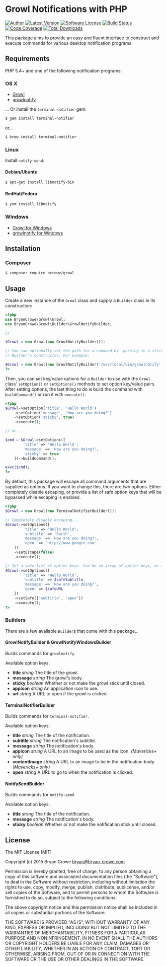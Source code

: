 # Growl Notifications with PHP

[![Author](http://img.shields.io/badge/author-@_beakman-blue.svg?style=flat-square)](https://twitter.com/_beakman)
[![Latest Version](https://img.shields.io/github/release/bcrowe/growl.svg?style=flat-square)](https://github.com/bcrowe/growl/releases)
[![Software License](https://img.shields.io/badge/license-MIT-brightgreen.svg?style=flat-square)](LICENSE)
[![Build Status](https://img.shields.io/travis/bcrowe/growl/master.svg?style=flat-square)](https://travis-ci.org/bcrowe/growl)
[![Code Coverage](https://img.shields.io/coveralls/bcrowe/growl.svg?style=flat-square)](https://coveralls.io/r/bcrowe/growl)
[![Total Downloads](https://img.shields.io/packagist/dt/bcrowe/growl.svg?style=flat-square)](https://packagist.org/packages/bcrowe/growl)

This package aims to provide an easy and fluent interface to construct and
execute commands for various desktop notification programs.

## Requirements

PHP 5.4+ and one of the following notification programs:

### OS X

* [Growl](http://growl.info/downloads)
* [growlnotify](http://growl.info/downloads#generaldownloads)

... Or install the `terminal-notifier` gem:

```bash
$ gem install terminal-notifier
```
or...
```bash
$ brew install terminal-notifier
```

### Linux

Install `notify-send`.

#### Debian/Ubuntu

``` bash
$ apt-get install libnotify-bin
```

#### RedHat/Fedora

``` bash
$ yum install libnotify
```

### Windows

* [Growl for Windows](http://www.growlforwindows.com/gfw/default.aspx)
* [growlnotify for Windows](http://www.growlforwindows.com/gfw/help/growlnotify.aspx)

## Installation

### Composer

``` bash
$ composer require bcrowe/growl
```

## Usage

Create a new instance of the `Growl` class and supply a `Builder` class in its
construction:

```php
<?php
use BryanCrowe\Growl\Growl;
use BryanCrowe\Growl\Builder\GrowlNotifyBuilder;

// ...

$Growl = new Growl(new GrowlNotifyBuilder());

// You can optionally set the path for a command by  passing in a string to the
// Builder's constructor. For example:

$Growl = new Growl(new GrowlNotifyBuilder('/usr/local/bin/growlnotify'));
?>
```

Then, you can set key/value options for a `Builder` to use with the `Growl`
class' `setOption()` or `setOptions()` methods to set option key/value pairs.
After setting options, the last thing to do is build the command with
`buildCommand()` or run it with `execute()`:

```php
<?php
$Growl->setOption('title', 'Hello World')
	->setOption('message', 'How are you doing?')
	->setOption('sticky', true)
	->execute();

// or...

$cmd = $Growl->setOptions([
		'title' => 'Hello World',
		'message' => 'How are you doing?',
		'sticky' => true
	])->buildCommand();

exec($cmd);
?>
```

By default, this package will escape all command arguments that are supplied as
options. If you want to change this, there are two options. Either completely
disable escaping, or provide a list of safe option keys that will be bypassed
while escaping is enabled.

```php
<?php
$Growl = new Growl(new TerminalNotifierBuilder());

// Completely disable escaping...
$Growl->setOptions([
		'title' => 'Hello World',
		'subtitle' => 'Earth',
		'message' => 'How are you doing?',
		'open' => 'http://www.google.com'
	])
	->setEscape(false)
	->execute();

// Set a safe list of option keys. Can be an array of option keys, or a string.
$Growl->setOptions([
		'title' => 'Hello World',
		'subtitle' => $safeSubtitle,
		'message' => 'How are you doing?',
		'open' => $safeURL
	])
	->setSafe(['subtitle', 'open'])
	->execute();
?>
```

### Builders

There are a few available `Builder`s that come with this package...

#### GrowlNotifyBuilder & GrowlNotifyWindowsBuilder

Builds commands for `growlnotify`.

Available option keys:

* **title** *string* The title of the growl.
* **message** *string* The growl's body.
* **sticky** *boolean* Whether or not make the growl stick until closed.
* **appIcon** *string* An application icon to use.
* **url** *string* A URL to open if the growl is clicked.

#### TerminalNotifierBuilder

Builds commands for `terminal-notifier`.

Available option keys:

* **title** *string* The title of the notification.
* **subtitle** *string* The notification's subtitle.
* **message** *string* The notification's body.
* **appIcon** *string* A URL to an image to be used as the icon. *(Mavericks+ only)*
* **contentImage** *string* A URL to an image to be in the notification body. *(Mavericks+ only)*
* **open** *string* A URL to go to when the notification is clicked.

#### NotifySendBuilder

Builds commands for `notify-send`.

Available option keys:

* **title** *string* The title of the notification.
* **message** *string* The notification's body.
* **sticky** *boolean* Whether or not make the notification stick until closed.

## License

The MIT License (MIT)

Copyright (c) 2015 Bryan Crowe <bryan@bryan-crowe.com>

Permission is hereby granted, free of charge, to any person obtaining a copy
of this software and associated documentation files (the "Software"), to deal
in the Software without restriction, including without limitation the rights
to use, copy, modify, merge, publish, distribute, sublicense, and/or sell
copies of the Software, and to permit persons to whom the Software is
furnished to do so, subject to the following conditions:

The above copyright notice and this permission notice shall be included in
all copies or substantial portions of the Software.

THE SOFTWARE IS PROVIDED "AS IS", WITHOUT WARRANTY OF ANY KIND, EXPRESS OR
IMPLIED, INCLUDING BUT NOT LIMITED TO THE WARRANTIES OF MERCHANTABILITY,
FITNESS FOR A PARTICULAR PURPOSE AND NONINFRINGEMENT. IN NO EVENT SHALL THE
AUTHORS OR COPYRIGHT HOLDERS BE LIABLE FOR ANY CLAIM, DAMAGES OR OTHER
LIABILITY, WHETHER IN AN ACTION OF CONTRACT, TORT OR OTHERWISE, ARISING FROM,
OUT OF OR IN CONNECTION WITH THE SOFTWARE OR THE USE OR OTHER DEALINGS IN
THE SOFTWARE.
